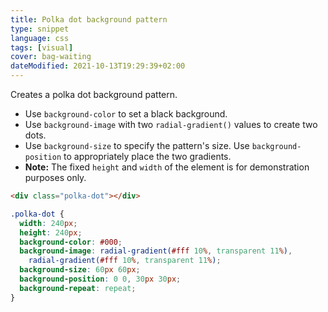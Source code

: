 ```yaml
---
title: Polka dot background pattern
type: snippet
language: css
tags: [visual]
cover: bag-waiting
dateModified: 2021-10-13T19:29:39+02:00
---
```


Creates a polka dot background pattern.

- Use `background-color` to set a black background.
- Use `background-image` with two `radial-gradient()` values to create two dots.
- Use `background-size` to specify the pattern's size. Use `background-position` to appropriately place the two gradients.
- **Note:** The fixed `height` and `width` of the element is for demonstration purposes only.

```html
<div class="polka-dot"></div>
```

```css
.polka-dot {
  width: 240px;
  height: 240px;
  background-color: #000;
  background-image: radial-gradient(#fff 10%, transparent 11%),
    radial-gradient(#fff 10%, transparent 11%);
  background-size: 60px 60px;
  background-position: 0 0, 30px 30px;
  background-repeat: repeat;
}
```
